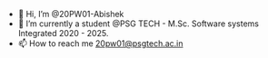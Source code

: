 - 👋 Hi, I’m @20PW01-Abishek
- 🌱 I’m currently a student @PSG TECH - M.Sc. Software systems Integrated 2020 - 2025.
- 📫 How to reach me 
      20pw01@psgtech.ac.in
      
<!---
20PW01-Abishek/20PW01-Abishek is a ✨ special ✨ repository because its `README.md` (this file) appears on your GitHub profile.
You can click the Preview link to take a look at your changes.
--->
